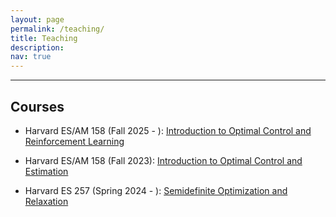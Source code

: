 ```yaml
---
layout: page
permalink: /teaching/
title: Teaching
description:
nav: true
---
```

<!-- A sample [teaching statement](https://hankyang94.github.io/assets/pdf/Teaching_Statement.pdf) (November 2021). -->

---
## Courses

- Harvard ES/AM 158 (Fall 2025 - ): [Introduction to Optimal Control and Reinforcement Learning](https://hankyang.seas.harvard.edu/OptimalControlReinforcementLearning/)

- Harvard ES/AM 158 (Fall 2023): [Introduction to Optimal Control and Estimation](https://hankyang.seas.harvard.edu/OptimalControlEstimation/)

- Harvard ES 257 (Spring 2024 - ): [Semidefinite Optimization and Relaxation](https://hankyang.seas.harvard.edu/Semidefinite/)
